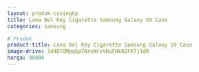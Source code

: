 ```yaml
---
layout: produk-casinghp
title: Lana Del Rey Cigarette Samsung Galaxy S9 Case
categories: samsung

# Produk
product-title: Lana Del Rey Cigarette Samsung Galaxy S9 Case
image-drive: 1d4DTOMpqGp7NrxWrvVHuFHk02FKTj1dR
harga: 90000
---
```

